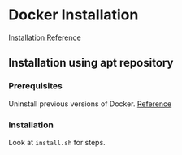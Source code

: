# Docker Installation

[Installation Reference](https://docs.docker.com/engine/install/)

## Installation using apt repository

### Prerequisites

Uninstall previous versions of Docker. [Reference](https://docs.docker.com/engine/install/debian/#uninstall-old-versions)

### Installation

Look at `install.sh` for steps.
